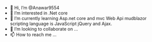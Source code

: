 - 👋 Hi, I’m @Anawar9554
- 👀 I’m interested in .Net core
- 🌱 I’m currently learning Asp.net core and mvc Web Api mudblazor scripting language is JavaScript jQuery and Ajax.
- 💞️ I’m looking to collaborate on ...
- 📫 How to reach me ...

<!---
Anawar9554/Anawar9554 is a ✨ special ✨ repository because its `README.md` (this file) appears on your GitHub profile.
You can click the Preview link to take a look at your changes.
--->
